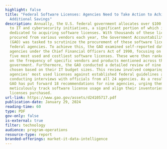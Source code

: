 ```yaml
---
highlight: false
title: "Federal Software Licenses: Agencies Need to Take Action to Achieve
  Additional Savings"
description: Annually, the U.S. federal government allocates over $100 billion
  to IT and cybersecurity initiatives, a significant portion of which is
  dedicated to acquiring software licenses. With thousands of these licenses
  procured from various vendors each year, the Government Accountability Office
  (GAO) was tasked to scrutinize the procurement of these software licenses by
  federal agencies. To achieve this, the GAO examined self-reported data from
  agencies under the Chief Financial Officers Act of 1990, focusing on their
  five most used and costliest software licenses. These were then ranked based
  on the frequency of specific vendors and products mentioned across the
  government. Furthermore, the GAO conducted a detailed review of nine agencies,
  chosen based on their IT budget sizes. This review involved comparing the
  agencies' most used licenses against established federal guidelines and
  conducting interviews with officials from all 24 agencies. As a result, the
  GAO has put forward 18 recommendations for nine agencies, urging them to
  meticulously track software license usage and align their inventories with the
  licenses purchased.
url-link: https://www.gao.gov/assets/d24105717.pdf
publication-date: January 29, 2024
reading-time: 60
type: PDF
gov-only: false
is-external: true
filter: technology
audience: program-operations
resource-type: report
branded-offerings: market-it-data-intelligence
---
```


